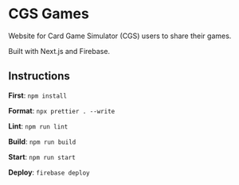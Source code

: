 # CGS Games

Website for Card Game Simulator (CGS) users to share their games.

Built with Next.js and Firebase.

## Instructions

**First**: `npm install`

**Format**: `npx prettier . --write`

**Lint**: `npm run lint`

**Build**: `npm run build`

**Start**: `npm run start`

**Deploy**: `firebase deploy`
